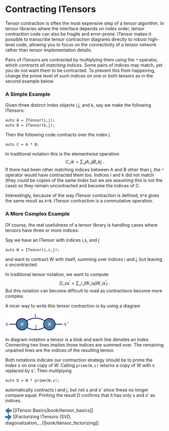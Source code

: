 # Contracting ITensors

Tensor contraction is often the most expensive
step of a tensor algorithm. 
In tensor libraries where the interface depends on index order,
tensor contraction code can also be fragile
and error-prone.
ITensor makes it possible to transcribe tensor
contraction diagrams directly to robust high-level code,
allowing you to focus on the connectivity of a tensor
network rather than tensor implementation details.

Pairs of ITensors are contracted by multiplying them
using the `*` operator, which <i>contracts all matching indices</i>.
Some pairs of indices may match, yet you do not want them to be
contracted. To prevent this from happening, change the prime
level of such indices on one or both tensors as in the 
second example below.

### A Simple Example

Given three distinct Index objects i,j, and k, say 
we make the following ITensors:

    auto A = ITensor(i,j);
    auto B = ITensor(k,j);

Then the following code contracts over the index j

    auto C = A * B;

In traditional notation this is the elementwise operation
$$
C\_{i k} = \sum\_j A\_{i j} B\_{k j} \ .
$$
If there had been other matching indices
between A and B other than j, the `*` operator would have contracted 
them too. Indices i and k did not match (they could be copies of the 
same Index but we are assuming this is not the case) so they remain 
uncontracted and become the indices of C. 

Interestingly, because of the way ITensor contraction is defined,
`B*A` gives the same result as `A*B`.
ITensor contraction is a commutative operation.

### A More Complex Example

Of course, the real usefulness of a tensor library is handling
cases where tensors have three or more indices.

Say we have an ITensor with indices i,s, and j
     
    auto W = ITensor(i,s,j);

and want to contract W with itself, summing over indices i and j,
but leaving s uncontracted.

In traditional tensor notation, we want to compute
$$
D\_{s s^\prime} = \sum\_{i,j} W\_{i s j} W\_{i s^\prime j} \ .
$$
But this notation can become difficult to read as contractions 
become more complex.

A nicer way to write this tensor contraction is 
by using a diagram

<img class="diagram" width="40%" src="docs/book/images/WW_contraction.png"/>

In diagram notation a tensor is a blob and each line denotes an index. 
Connecting two lines implies those indices are summed over.
The remaining unpaired lines are the indices of the resulting tensor.

Both notations indicate our contraction strategy should be to 
prime the Index s on one copy of W. Calling `prime(W,s)` returns
a copy of W with s replaced by s'. Then multiplying

    auto D = W * prime(W,s);

automatically contracts i and j, but not s and s' since these
no longer compare equal. Printing the result D confirms that it
has only s and s' as indices.



<span style="float:left;"><img src="docs/book/images/left_arrow.png" width="20px" style="vertical-align:middle;"/> 
[[ITensor Basics|book/itensor_basics]]
</span>
<span style="float:right;"><img src="docs/book/images/right_arrow.png" width="20px" style="vertical-align:middle;"/> 
[[Factorizing ITensors (SVD, diagonalization,...)|book/itensor_factorizing]]
</span>
